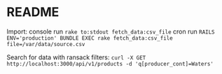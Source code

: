 # README

Import:
  console run
    `rake to:stdout fetch_data:csv_file`
  cron run
    `RAILS ENV='production' BUNDLE EXEC rake fetch_data:csv_file file=/var/data/source.csv`

Search for data with ransack filters:
  `curl -X GET http://localhost:3000/api/v1/products -d 'q[producer_cont]=Waters'`